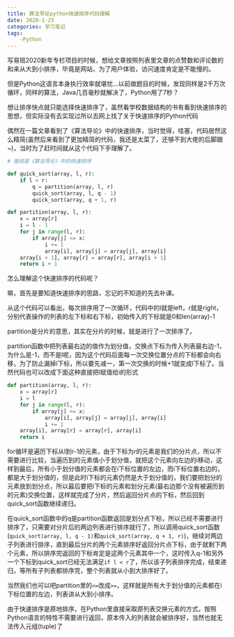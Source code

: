 ```yaml
---
title: 算法导论python快速排序代码理解
date: 2020-1-25
categories: 学习笔记
tags:
    -Python
---
```


写易班2020新年专栏项目的时候，想给文章按照列表里文章的点赞数和评论数的和来从大到小排序，毕竟是网站，为了用户体验，访问速度肯定是不能慢的。

但是Python这语言本身执行效率就堪忧...以前做题目的时候，发现同样是2千万次循环，同样的算法，Java几百毫秒就解决了，Python用了7秒？

想让排序快点就只能选择快速排序了，虽然看学校数据结构的书有看到快速排序的思想，但实际没有去实现过所以去网上找了关于快速排序的Python代码

偶然在一篇文章看到了《算法导论》中的快速排序，当时觉得，哇塞，代码居然这么精简(虽然后来看到了更加精简的代码，我还是太菜了，还够不到大佬的后脚跟~)，当时为了赶时间就从这个代码下手理解了。

```Python
# 据说是《算法导论》中的快速排序

def quick_sort(array, l, r):
    if l < r:
        q = partition(array, l, r)
        quick_sort(array, l, q - 1)
        quick_sort(array, q + 1, r)

def partition(array, l, r):
    x = array[r]
    i = l - 1
    for j in range(l, r):
        if array[j] <= x:
            i += 1
            array[i], array[j] = array[j], array[i]
    array[i + 1], array[r] = array[r], array[i + 1]
    return i + 1
```

怎么理解这个快速排序的代码呢？

嘛，首先是要知道快速排序的思路，忘记的不知道的先去补课。

从这个代码可以看出，每次排序用了一次循环，代码中的l就是left，r就是right，分别代表操作的列表的左下标和右下标，初始传入的下标就是0和len(array)-1

partition是分片的意思，其实在分片的时候，就是进行了一次排序了。

partition函数中把列表最右边的值作为划分值，交换点下标为传入列表最右边-1，为什么是-1，而不是l呢，因为这个代码后面每一次交换位置分点的下标都会向右移，为了防止漏掉l下标，所以要先减一，第一次交换的时候+1就变成l下标了。当然代码也可以改成下面这种直接把l赋值给i的形式

```Python
def partition(array, l, r):
    x = array[r]
    i = l
    for j in range(l, r):
        if array[j] <= x:
            array[i], array[j] = array[j], array[i]
            i += 1
    array[i], array[r] = array[r], array[i]
    return i
```

for循环是遍历下标从l到r-1的元素，由于下标为r的元素是我们的分片点，所以不需要进行比较，当遍历到的元素值小于划分值，就把这个元素向左边的i移动，这样到最后，所有小于划分值的元素都会在i下标位置的左边，而i下标位置右边的，都是大于划分值的，但是此时i下标的元素仍然是大于划分值的，我们要把划分的元素放到划分点，所以最后要把i下标的元素和划分元素(最右边那个没有被遍历到的元素)交换位置，这样就完成了分片，然后返回分片点的下标，然后回到quick_sort函数继续递归。

在quick_sort函数中的q是partition函数返回是划分点下标，所以已经不需要进行排序了，只需要对分片后的两边列表进行排序就行了，所以调用quick_sort函数(`quick_sort(array, l, q - 1)`和`quick_sort(array, q + 1, r)`)，继续对两边子列表进行排序，直到最后分片的两个元素排序好返回分片点下标，由于就剩下两个元素，所以排序完返回的下标肯定是这两个元素其中一个，这时传入q-1和另外一个下标到quick_sort已经无法满足`if l < r`了，所以该子列表排序完成，结束递归，等所有子列表都排序完，整个列表就从小到大排序好了。

当然我们也可以吧partition里的`<=`改成`>=`，这样就是所有大于划分值的元素都在i下标位置的左边，列表讲从大到小排序。

由于快速排序是原地排序，在Python里直接采取原列表交换元素的方式，按照Python语言的特性不需要进行返回，原本传入的列表就会被排序好，当然也就无法传入元组(tuple)了
